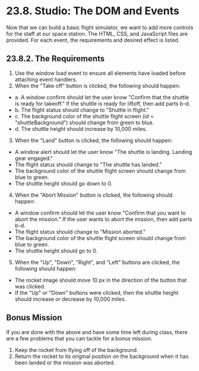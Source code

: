 # 23.8. Studio: The DOM and Events
Now that we can build a basic flight simulator, we want to add more controls for the staff at our space station. The HTML, CSS, and JavaScript files are provided. For each event, the requirements and desired effect is listed.

## 23.8.2. The Requirements
1. Use the window load event to ensure all elements have loaded before attaching event handlers.
2. When the "Take off" button is clicked, the following should happen:
- a. A window confirm should let the user know "Confirm that the shuttle is ready for takeoff." If the shuttle is ready for liftoff, then add parts b-d.
- b. The flight status should change to "Shuttle in flight."
- c. The background color of the shuttle flight screen (id = "shuttleBackground") should change from green to blue.
- d. The shuttle height should increase by 10,000 miles.
3. When the "Land" button is clicked, the following should happen:
- A window alert should let the user know "The shuttle is landing. Landing gear engaged."
- The flight status should change to "The shuttle has landed."
- The background color of the shuttle flight screen should change from blue to green.
- The shuttle height should go down to 0.
4. When the "Abort Mission" button is clicked, the following should happen:
- A window confirm should let the user know "Confirm that you want to abort the mission." If the user wants to abort the mission, then add parts b-d.
- The flight status should change to "Mission aborted."
- The background color of the shuttle flight screen should change from blue to green.
- The shuttle height should go to 0.
5. When the "Up", "Down", "Right", and "Left" buttons are clicked, the following should happen:
- The rocket image should move 10 px in the direction of the button that was clicked.
- If the "Up" or "Down" buttons were clicked, then the shuttle height should increase or decrease by 10,000 miles.

## Bonus Mission
If you are done with the above and have some time left during class, there are a few problems that you can tackle for a bonus mission.
1. Keep the rocket from flying off of the background.
2. Return the rocket to its original position on the background when it has been landed or the mission was aborted.